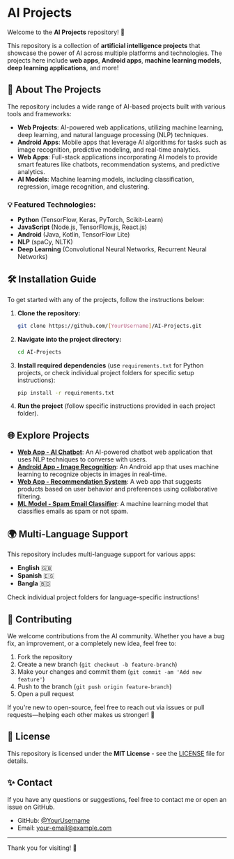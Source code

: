 # AI Projects

Welcome to the **AI Projects** repository! 🚀

This repository is a collection of **artificial intelligence projects** that showcase the power of AI across multiple platforms and technologies. The projects here include **web apps**, **Android apps**, **machine learning models**, **deep learning applications**, and more!

## 🧠 About The Projects

The repository includes a wide range of AI-based projects built with various tools and frameworks:

- **Web Projects**: AI-powered web applications, utilizing machine learning, deep learning, and natural language processing (NLP) techniques.
- **Android Apps**: Mobile apps that leverage AI algorithms for tasks such as image recognition, predictive modeling, and real-time analytics.
- **Web Apps**: Full-stack applications incorporating AI models to provide smart features like chatbots, recommendation systems, and predictive analytics.
- **AI Models**: Machine learning models, including classification, regression, image recognition, and clustering.

### 💡 Featured Technologies:

- **Python** (TensorFlow, Keras, PyTorch, Scikit-Learn)
- **JavaScript** (Node.js, TensorFlow.js, React.js)
- **Android** (Java, Kotlin, TensorFlow Lite)
- **NLP** (spaCy, NLTK)
- **Deep Learning** (Convolutional Neural Networks, Recurrent Neural Networks)

## 🛠 Installation Guide

To get started with any of the projects, follow the instructions below:

1. **Clone the repository:**
    ```bash
    git clone https://github.com/[YourUsername]/AI-Projects.git
    ```

2. **Navigate into the project directory:**
    ```bash
    cd AI-Projects
    ```

3. **Install required dependencies** (use `requirements.txt` for Python projects, or check individual project folders for specific setup instructions):
    ```bash
    pip install -r requirements.txt
    ```

4. **Run the project** (follow specific instructions provided in each project folder).

## 🌐 Explore Projects

- **[Web App - AI Chatbot](./web-app-ai-chatbot)**: An AI-powered chatbot web application that uses NLP techniques to converse with users.
- **[Android App - Image Recognition](./android-app-image-recognition)**: An Android app that uses machine learning to recognize objects in images in real-time.
- **[Web App - Recommendation System](./web-app-recommendation-system)**: A web app that suggests products based on user behavior and preferences using collaborative filtering.
- **[ML Model - Spam Email Classifier](./ml-model-spam-classifier)**: A machine learning model that classifies emails as spam or not spam.

## 🌍 Multi-Language Support

This repository includes multi-language support for various apps:

- **English** 🇬🇧
- **Spanish** 🇪🇸
- **Bangla** 🇧🇩

Check individual project folders for language-specific instructions!

## 🤝 Contributing

We welcome contributions from the AI community. Whether you have a bug fix, an improvement, or a completely new idea, feel free to:

1. Fork the repository
2. Create a new branch (`git checkout -b feature-branch`)
3. Make your changes and commit them (`git commit -am 'Add new feature'`)
4. Push to the branch (`git push origin feature-branch`)
5. Open a pull request

If you're new to open-source, feel free to reach out via issues or pull requests—helping each other makes us stronger! 💪

## 📄 License

This repository is licensed under the **MIT License** - see the [LICENSE](LICENSE) file for details.

## ✨ Contact

If you have any questions or suggestions, feel free to contact me or open an issue on GitHub.

- GitHub: [@YourUsername](https://github.com/YourUsername)
- Email: [your-email@example.com](mailto:your-email@example.com)

---

Thank you for visiting! 🌟

